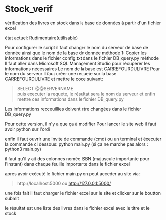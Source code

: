 # Stock_verif
vérification des livres en stock dans la base de données à partir d'un fichier excel

état actuel: Rudimentaire(utilisable)

Pour configurer le script il faut changer le nom du serveur de base de donnée ainsi que le nom de la base de donnée
méthode 1:
Copier les informations dans le fichier config.txt dans le fichier DB_query.py
méthode
Il faut aller dans Microsoft SQL Management Studio pour récuperer les informations nécessaires
Le nom de la base est CARREFOURDULIVRE 
Pour le nom du serveur il faut créer une requete sur la base CARREFOURDULIVRE et mettre le code suivant: 
>SELECT @@SERVERNAME   
puis executer la requete, le résultat sera le nom du serveur et enfin mettre ces informations dans le fichier DB_query.py


Les informations recceuillies doivent etre changées dans le fichier DB_query.py

Pour cette version, il n'y a que ça à modifier
Pour lancer le site web il faut avoir python sur l'ordi 

enfin il faut ouvrir une invite de commande (cmd) ou un terminal et éxecuter la commande ci dessous:
python main.py (si ça ne marche pas alors : python3 main.py)

il faut qu'il y ait des colonnes nomée ISBN (majuscule importante pour l'instant) dans chaque feuille importante dans le fichier excel

apres avoir exécuté le fichier main.py on peut acceder au site via:
>http://localhost:5000 ou http://127.0.0.1:5000/

une fois fait il faut charger le fichier excel sur le site et clicker sur le boutton submit

le résultat est une liste des livres dans le fichier excel avec le titre et le stock
